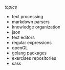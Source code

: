 *topics*
 - text processing
 - markdown parsers
 - knowledge organization
 - json
 - text editors
 - regular expressions
 - openGL
 - golang packages
 - exercises repositories
 - sass
